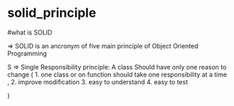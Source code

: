 # solid_principle

#what is SOLID

=> SOLID is an ancronym of five main principle of  Object Oriented Programming 

S => Single Responsibility principle: A class Should have only one reason to change
(
    1. one class or on function should take one responsibility at a time ,
    2. improve modification 
    3. easy to understand
    4. easy to test

)

